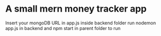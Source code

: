 # A small mern money tracker app  
Insert your mongoDB URL in app.js inside backend folder
run nodemon app.js in backend and npm start in parent folder to run
